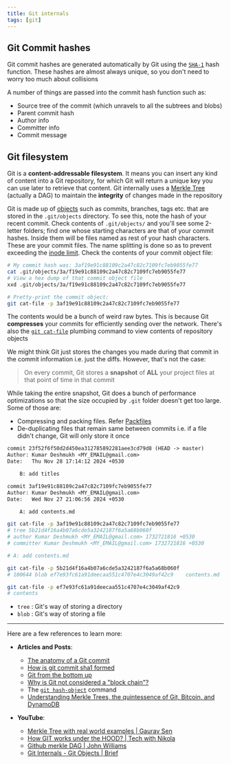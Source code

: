 ```yaml
---
title: Git internals
tags: [git]
---
```


## Git Commit hashes

Git commit hashes are generated automatically by Git using the [`SHA-1`](https://en.wikipedia.org/wiki/SHA-1) hash function. These hashes are almost always unique, so you don't need to worry too much about collisions

A number of things are passed into the commit hash function such as:

- Source tree of the commit (which unravels to all the subtrees and blobs)
- Parent commit hash
- Author info
- Committer info
- Commit message

## Git filesystem

Git is a **content-addressable filesystem**. It means you can insert any kind of content into a Git repository, for which Git will return a unique key you can use later to retrieve that content. Git internally uses a [Merkle Tree](https://en.wikipedia.org/wiki/Merkle_tree) (actually a DAG) to maintain the **integrity** of changes made in the repository

Git is made up of [objects](https://git-scm.com/book/en/v2/Git-Internals-Git-Objects) such as commits, branches, tags etc. that are stored in the `.git/objects` directory. To see this, note the hash of your recent commit. Check contents of `.git/objects/` and you'll see some 2-letter folders; find one whose starting characters are that of your commit hashes. Inside them will be files named as rest of your hash characters. These are your commit files. The name splitting is done so as to prevent exceeding the [inode limit](https://www.site24x7.com/learn/linux/inode.html). Check the contents of your commit object file:

```sh title="View a commit object file"
# My commit hash was: 3af19e91c88109c2a47c82c7109fc7eb9055fe77
cat .git/objects/3a/f19e91c88109c2a47c82c7109fc7eb9055fe77
# View a hex dump of that commit object file
xxd .git/objects/3a/f19e91c88109c2a47c82c7109fc7eb9055fe77

# Pretty-print the commit object:
git cat-file -p 3af19e91c88109c2a47c82c7109fc7eb9055fe77
```

The contents would be a bunch of weird raw bytes. This is because Git **compresses** your commits for efficiently sending over the network. There's also the [`git cat-file`](https://git-scm.com/docs/git-cat-file) plumbing command to view contents of repository objects

We might think Git just stores the changes you made during that commit in the commit information i.e. just the diffs. However, that's not the case:

> On every commit, Git stores a **snapshot** of **ALL** your project files at that point of time in that commit

While taking the entire snapshot, Git does a bunch of performance optimizations so that the size occupied by `.git` folder doesn't get too large. Some of those are:

- Compressing and packing files. Refer [Packfiles](https://git-scm.com/book/en/v2/Git-Internals-Packfiles)
- De-duplicating files that remain same between commits i.e. if a file didn't change, Git will only store it once

```txt title="My git log"
commit 23f52f6f50d2d450ea312785892281aee3cd79d8 (HEAD -> master)
Author: Kumar Deshmukh <MY_EMAIL@gmail.com>
Date:   Thu Nov 28 17:14:12 2024 +0530

    B: add titles

commit 3af19e91c88109c2a47c82c7109fc7eb9055fe77
Author: Kumar Deshmukh <MY_EMAIL@gmail.com>
Date:   Wed Nov 27 21:06:56 2024 +0530

    A: add contents.md
```

```sh title="Tracing links from the commit"
git cat-file -p 3af19e91c88109c2a47c82c7109fc7eb9055fe77
# tree 5b21d4f16a4b07a6cde5a3242187f6a5a68b060f
# author Kumar Deshmukh <MY_EMAIL@gmail.com> 1732721816 +0530
# committer Kumar Deshmukh <MY_EMAIL@gmail.com> 1732721816 +0530

# A: add contents.md

git cat-file -p 5b21d4f16a4b07a6cde5a3242187f6a5a68b060f
# 100644 blob ef7e93fc61a91deecaa551c4707e4c3049af42c9    contents.md

git cat-file -p ef7e93fc61a91deecaa551c4707e4c3049af42c9
# contents
```

- `tree` : Git's way of storing a directory
- `blob` : Git's way of storing a file

---

Here are a few references to learn more:

- **Articles and Posts**:

  - [The anatomy of a Git commit](https://blog.thoughtram.io/git/2014/11/18/the-anatomy-of-a-git-commit.html)
  - [How is git commit sha1 formed](https://gist.github.com/masak/2415865)
  - [Git from the bottom up](https://ftp.newartisans.com/pub/git.from.bottom.up.pdf)
  - [Why is Git not considered a "block chain"?](https://stackoverflow.com/questions/46192377/why-is-git-not-considered-a-block-chain)
  - The [`git hash-object`](https://git-scm.com/docs/git-hash-object) command
  - [Understanding Merkle Trees, the quintessence of Git, Bitcoin, and DynamoDB](https://medium.com/geekculture/understanding-merkle-trees-f48732772199)

- **YouTube**:

  - [Merkle Tree with real world examples | Gaurav Sen](https://youtu.be/qHMLy5JjbjQ?si=QG0OwYNexQWs1fAQ)
  - [How GIT works under the HOOD? | Tech with Nikola](https://youtu.be/RxHJdapz2p0?si=qwJznf26AzHhXkrD)
  - [Github merkle DAG | John Williams](https://youtu.be/ronoCeMzfJ4?si=Wh5ZONtIbPjTL-hD)
  - [Git Internals - Git Objects | Brief](https://youtu.be/MyvyqdQ3OjI?si=UQk_HW4Adus5jEUY)
